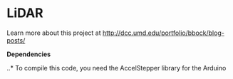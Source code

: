 # LiDAR
Learn more about this project at http://dcc.umd.edu/portfolio/bbock/blog-posts/

**Dependencies**

..* To compile this code, you need the AccelStepper library for the Arduino
